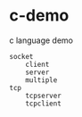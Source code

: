 # c-demo
c language demo

```
socket 
    client 
    server
    multiple
tcp
    tcpserver
    tcpclient
```
